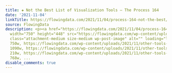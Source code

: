 ```yaml
---
title: ✚ Not the Best List of Visualization Tools – The Process 164
date: '2021-11-04'
linkTitle: https://flowingdata.com/2021/11/04/process-164-not-the-best/
source: FlowingData
description: <p><a href="https://flowingdata.com/2021/11/04/process-164-not-the-best/"><img
  width="750" height="448" src="https://flowingdata.com/wp-content/uploads/2021/11/other-tools-750x448.png"
  class="attachment-medium size-medium wp-post-image" alt="" loading="lazy" srcset="https://flowingdata.com/wp-content/uploads/2021/11/other-tools-750x448.png
  750w, https://flowingdata.com/wp-content/uploads/2021/11/other-tools-1090x651.png
  1090w, https://flowingdata.com/wp-content/uploads/2021/11/other-tools-210x125.png
  210w, https://flowingdata.com/wp-content/uploads/2021/11/other-tools-768x459.png
  768w, ...
disable_comments: true
---
```

<p><a href="https://flowingdata.com/2021/11/04/process-164-not-the-best/"><img width="750" height="448" src="https://flowingdata.com/wp-content/uploads/2021/11/other-tools-750x448.png" class="attachment-medium size-medium wp-post-image" alt="" loading="lazy" srcset="https://flowingdata.com/wp-content/uploads/2021/11/other-tools-750x448.png 750w, https://flowingdata.com/wp-content/uploads/2021/11/other-tools-1090x651.png 1090w, https://flowingdata.com/wp-content/uploads/2021/11/other-tools-210x125.png 210w, https://flowingdata.com/wp-content/uploads/2021/11/other-tools-768x459.png 768w, ...